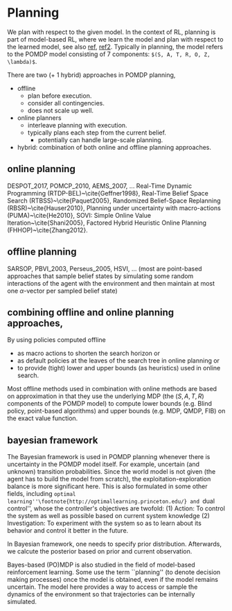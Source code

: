 # Planning
We plan with respect to the given model.
In the context of RL, planning is part of model-based RL, where
we learn the model and plan with respect to the learned model, 
see also 
[ref](https://www.quora.com/What-is-the-difference-between-reinforcement-learning-and-planning),
[ref2](http://www0.cs.ucl.ac.uk/staff/d.silver/web/Teaching_files/dyna.pdf).
Typically in planning, the model refers to the POMDP model consisting of 7 components: `$(S, A, T, R, O, Z, \lambda)$`.

There are two (+ 1 hybrid) approaches in POMDP planning,
* offline
  * plan before execution.
  * consider all contingencies.
  * does not scale up well.
* online planners
  * interleave planning with execution.
  * typically plans each step from the current belief.
    * potentially can handle large-scale planning.
* hybrid: combination of both online and offline planning approaches.

## online planning
DESPOT_2017, POMCP_2010, AEMS_2007, ...
Real-Time Dynamic Programming (RTDP-BEL)~\cite{Geffner1998},
Real-Time Belief Space Search (RTBSS)~\cite{Paquet2005},
Randomized Belief-Space Replanning (RBSR)~\cite{Hauser2010},
Planning under uncertainty with macro-actions (PUMA)~\cite{He2010},
SOVI: Simple Online Value Iteration~\cite{Shani2005},
Factored Hybrid Heuristic Online Planning (FHHOP)~\cite{Zhang2012}.

## offline planning
SARSOP, PBVI_2003, Perseus_2005, HSVI, ...
(most are point-based approaches that
sample belief states by simulating some random interactions of the agent
with the environment and then maintain at most one $\alpha$-vector per sampled belief state)

## combining offline and online planning approaches,
By using policies computed offline
* as macro actions to shorten the search horizon or
* as default policies at the leaves of the search tree in online planning or
* to provide (tight) lower and upper bounds (as heuristics) used in online search.

Most offline methods used in combination with online methods are based on approximation in that
they use the underlying MDP (the $(S, A, T, R)$ components of the POMDP model) to
compute lower bounds (e.g. Blind policy, point-based algorithms) and
upper bounds (e.g. MDP, QMDP, FIB) on the exact value function.

## bayesian framework
The Bayesian framework is used in POMDP planning whenever there is uncertainty in the POMDP model itself.
For example, uncertain (and unknown) transition probabilities.
Since the world model is not given (the agent has to build the model from scratch),
the exploitation-exploration balance is more significant here.
This is also formulated in some other fields, including
``optimal learning''\footnote{http://optimallearning.princeton.edu/} and
``dual control'', whose the controller's objectives are twofold:
(1) Action: To control the system as well as possible based on current system knowledge
(2) Investigation: To experiment with the system so as to learn about its behavior and control it better in the future.

In Bayesian framework, one needs to specify prior distribution.
Afterwards, we calcute the posterior based on prior and current observation.

Bayes-based (PO)MDP is also studied in the field of model-based reinforcement learning.
Some use the term ``planning'' (to denote decision making processes) once the model is obtained, even if the model remains uncertain.
The model here provides a way to access or sample the dynamics of the environment so that trajectories can be internally simulated.
